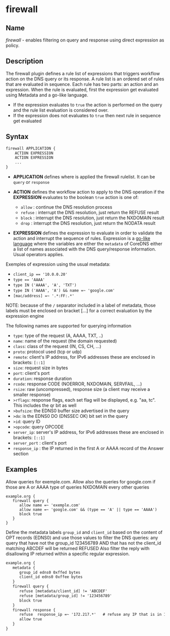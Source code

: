# firewall

## Name

*firewall* - enables filtering on query and response using direct expression as policy.

## Description

The firewall plugin defines a rule list of expressions that triggers workflow action on the DNS query or its response.
A rule list is an ordered set of rules that are evaluated in sequence.
Each rule has two parts: an action and an expression. When the rule is evaluated,
first the expression get evaluated using Metadata and a go-like language.
- If the expression evaluates to `true` the action is performed on the query and the rule list evaluation is considered over.
- If the expression does not evaluates to `true` then next rule in sequence get evaluated


## Syntax

~~~ txt
firewall APPLICATION {
    ACTION EXPRESSION
    ACTION EXPRESSION
    ...
}
~~~~

* **APPLICATION** defines where is applied the firewall rulelist. It can be `query` or `response`

* **ACTION** defines the workflow action to apply to the DNS operation if the **EXPRESSION** evaluates to the boolean `true`
action is one of:
  - `allow` : continue the DNS resolution process
  - `refuse` : interrupt the DNS resolution, just return the REFUSE result
  - `block` : interrupt the DNS resolution, just return the NXDOMAIN result
  - `drop` : interrupt the DNS resolution, just return the NODATA result

* **EXPRESSION** defines the expression to evaluate in order to validate the action and interrupt the sequence of rules.
Expression is a [go-like language](https://github.com/Knetic/govaluate/blob/master/MANUAL.md)
where the variables are either the `metadata` of CoreDNS either a list of names associated with the DNS query/response information.
Usual operators applies.

Exemples of expression using the usual metadata:
* `client_ip == '10.0.0.20'`
* `type == 'AAAA'`
* `type IN ('AAAA', 'A', 'TXT')`
* `type IN ('AAAA', 'A') && name =~ 'google.com'`
* `[mac/address] =~ '.*:FF:.*'`

NOTE: because of the `/` separator included in a label of metadata, those labels must be enclosed on bracket [...] for a correct evaluation by the expression engine

The following names are supported for querying information

* `type`: type of the request (A, AAAA, TXT, ..)
* `name`: name of the request (the domain requested)
* `class`: class of the request (IN, CS, CH, ...)
* `proto`: protocol used (tcp or udp)
* `remote`: client's IP address, for IPv6 addresses these are enclosed in brackets: `[::1]`
* `size`: request size in bytes
* `port`: client's port
* `duration`: response duration
* `rcode`: response CODE (NOERROR, NXDOMAIN, SERVFAIL, ...)
* `rsize`: raw (uncompressed), response size (a client may receive a smaller response)
* `>rflags`: response flags, each set flag will be displayed, e.g. "aa, tc". This includes the qr
  bit as well
* `>bufsize`: the EDNS0 buffer size advertised in the query
* `>do`: is the EDNS0 DO (DNSSEC OK) bit set in the query
* `>id`: query ID
* `>opcode`: query OPCODE
* `server_ip`: server's IP address, for IPv6 addresses these are enclosed in brackets: `[::1]`
* `server_port` : client's port
* `response_ip` : the IP returned in the first A or AAAA record of the Answer section


## Examples

Allow queries for exemple.com.
Allow also the queries for google.com if those are A or AAAA type of queries
NXDOMAIN every other queries

~~~ corefile
example.org {
   firewall query {
      allow name =~ 'exemple.com'
      allow name =~ 'google.com' && (type == 'A' || type == 'AAAA')
      block true
   }
}
~~~


Define the metadata labels `group_id` and `client_id` based on the content of OPT records (EDNS0)
and use those values to filter the DNS queries: any query that have not the group_id 123456789 AND that has not the client_id matching ABCDEF will be returned REFUSED
Also filter the reply with disallowing IP returned within a specific regular expression.


~~~ txt
example.org {
   metadata {
      group_id edns0 0xffed bytes
      client_id edns0 0xffee bytes
   }
   firewall query {
      refuse [metadata/client_id] != 'ABCDEF'
      refuse [metadata/group_id] != '123456789'
      block true
   }
   firewall response {
      refuse  response_ip =~ '172.217.*'   # refuse any IP that is in 172.217.0.0/16
      allow true
   }
}
~~~

